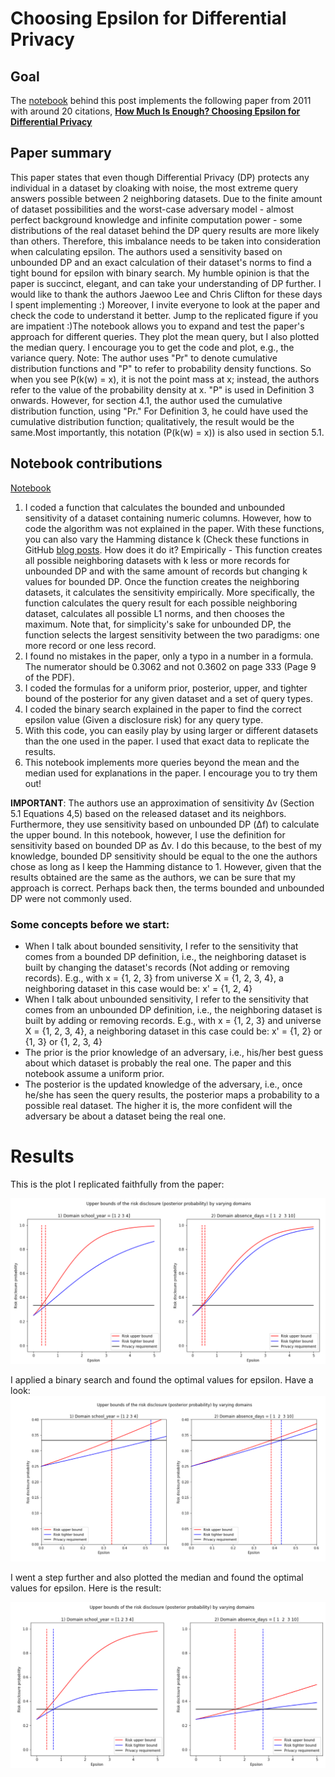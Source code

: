 # Choosing Epsilon for Differential Privacy

## Goal

The [notebook](https://github.com/gonzalo-munillag/Blog/blob/main/Extant_Papers_Implementations/A_method_to_choose_epsilon/How_much_is_enough_Calculating_An_Optimal_Epsilon.ipynb) behind this post implements the following paper from 2011 with around 20 citations, **[How Much Is Enough? Choosing Epsilon for Differential Privacy](https://link.springer.com/chapter/10.1007%2F978-3-642-24861-0_22)**

## Paper summary

This paper states that even though Differential Privacy (DP) protects any individual in a dataset by cloaking with noise, the most extreme query answers possible between 2 neighboring datasets. Due to the finite amount of dataset possibilities and the worst-case adversary model - almost perfect background knowledge and infinite computation power - some distributions of the real dataset behind the DP query results are more likely than others. Therefore, this imbalance needs to be taken into consideration when calculating epsilon. The authors used a sensitivity based on unbounded DP and an exact calculation of their dataset's norms to find a tight bound for epsilon with binary search.
My humble opinion is that the paper is succinct, elegant, and can take your understanding of DP further. I would like to thank the authors Jaewoo Lee and Chris Clifton for these days I spent implementing :) Moreover, I invite everyone to look at the paper and check the code to understand it better.
Jump to the replicated figure if you are impatient :)The notebook allows you to expand and test the paper's approach for different queries. They plot the mean query, but I also plotted the median query. I encourage you to get the code and plot, e.g., the variance query.
Note: The author uses "Pr" to denote cumulative distribution functions and "P" to refer to probability density functions. So when you see P(k(w) = x), it is not the point mass at x; instead, the authors refer to the value of the probability density at x. "P" is used in Definition 3 onwards. However, for section 4.1, the author used the cumulative distribution function, using "Pr." For Definition 3, he could have used the cumulative distribution function; qualitatively, the result would be the same.Most importantly, this notation (P(k(w) = x)) is also used in section 5.1.

## Notebook contributions

[Notebook](https://github.com/gonzalo-munillag/Blog/blob/main/Extant_Papers_Implementations/A_method_to_choose_epsilon/How_much_is_enough_Calculating_An_Optimal_Epsilon.ipynb)

1. I coded a function that calculates the bounded and unbounded sensitivity of a dataset containing numeric columns. However, how to code the algorithm was not explained in the paper. With these functions, you can also vary the Hamming distance k (Check these functions in GitHub [blog posts](https://github.com/gonzalo-munillag/Blog/tree/main/My_implementations/Global_sensitivity). How does it do it? Empirically - This function creates all possible neighboring datasets with k less or more records for unbounded DP and with the same amount of records but changing k values for bounded DP. Once the function creates the neighboring datasets, it calculates the sensitivity empirically. More specifically, the function calculates the query result for each possible neighboring dataset, calculates all possible L1 norms, and then chooses the maximum. Note that, for simplicity's sake for unbounded DP, the function selects the largest sensitivity between the two paradigms: one more record or one less record.
3. I found no mistakes in the paper, only a typo in a number in a formula. The numerator should be 0.3062 and not 0.3602 on page 333 (Page 9 of the PDF). 
4. I coded the formulas for a uniform prior, posterior, upper, and tighter bound of the posterior for any given dataset and a set of query types.
5. I coded the binary search explained in the paper to find the correct epsilon value (Given a disclosure risk) for any query type.
6. With this code, you can easily play by using larger or different datasets than the one used in the paper. I used that exact data to replicate the results.
7. This notebook implements more queries beyond the mean and the median used for explanations in the paper. I encourage you to try them out!

**IMPORTANT**: The authors use an approximation of sensitivity Δv (Section 5.1  Equations 4,5) based on the released dataset and its neighbors. Furthermore, they use sensitivity based on unbounded DP (Δf) to calculate the upper bound. In this notebook, however, I use the definition for sensitivity based on bounded DP as Δv. I do this because, to the best of my knowledge, bounded DP sensitivity should be equal to the one the authors chose as long as I keep the Hamming distance to 1. However, given that the results obtained are the same as the authors, we can be sure that my approach is correct. Perhaps back then, the terms bounded and unbounded DP were not commonly used.

### Some concepts before we start:

- When I talk about bounded sensitivity, I refer to the sensitivity that comes from a bounded DP definition, i.e., the neighboring dataset is built by changing the dataset's records (Not adding or removing records). E.g., with x = {1, 2, 3} from universe X = {1, 2, 3, 4}, a neighboring dataset in this case would be: x' = {1, 2, 4}
-  When I talk about unbounded sensitivity, I refer to the sensitivity that comes from an unbounded DP definition, i.e., the neighboring dataset is built by adding or removing records. E.g., with x = {1, 2, 3} and universe X = {1, 2, 3, 4}, a neighboring dataset in this case could be: x' = {1, 2} or {1, 3} or {1, 2, 3, 4}
- The prior is the prior knowledge of an adversary, i.e., his/her best guess about which dataset is probably the real one. The paper and this notebook assume a uniform prior.
- The posterior is the updated knowledge of the adversary, i.e., once he/she has seen the query results, the posterior maps a probability to a possible real dataset. The higher it is, the more confident will the adversary be about a dataset being the real one.

<a name="results"></a>
# Results

This is the plot I replicated faithfully from the paper:

![Fig_2](Images/Fig_2.png)

I applied a binary search and found the optimal values for epsilon. Have a look:
![Fig_2_zoom](Images/Fig_zoom.png)

I went a step further and also plotted the median and found the optimal values for epsilon. Here is the result:

![fig_median](Images/fig_median.png)


